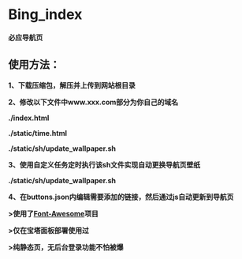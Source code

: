 # Bing_index
**必应导航页**

## 使用方法：

**1、下载压缩包，解压并上传到网站根目录**

**2、修改以下文件中www.xxx.com部分为你自己的域名**

**./index.html**

**./static/time.html**

**./static/sh/update_wallpaper.sh**

**3、使用自定义任务定时执行该sh文件实现自动更换导航页壁纸**

**./static/sh/update_wallpaper.sh**

**4、在buttons.json内编辑需要添加的链接，然后通过js自动更新到导航页**

**>使用了[Font-Awesome](https://github.com/FortAwesome/Font-Awesome)项目**

**>仅在宝塔面板部署使用过**

**>纯静态页，无后台登录功能不怕被爆**
